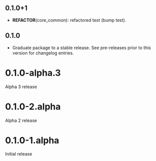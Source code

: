 ## 0.1.0+1

 - **REFACTOR**(core_common): refactored test (bump test).

## 0.1.0

 - Graduate package to a stable release. See pre-releases prior to this version for changelog entries.

# 0.1.0-alpha.3
Alpha 3 release

# 0.1.0-2.alpha
Alpha 2 release

# 0.1.0-1.alpha
Initial release
